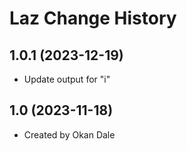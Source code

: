 Laz Change History
====================

1.0.1 (2023-12-19)
----------------
* Update output for "i"

1.0 (2023-11-18)
----------------
* Created by Okan Dale
